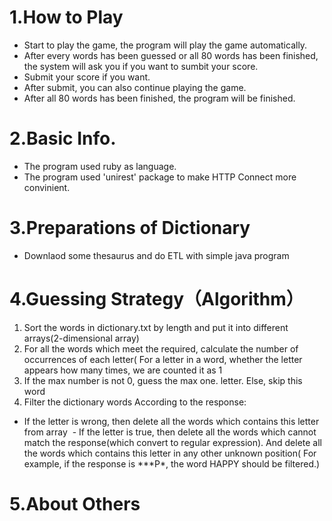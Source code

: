 # 1.How to Play
* Start to play the game, the program will play the game automatically.
* After every words has been guessed or all 80 words has been finished, the system will ask you if you want to sumbit your score.
* Submit your score if you want.
* After submit, you can also continue playing the game.
* After all 80 words has been finished, the program will be finished.

# 2.Basic Info.
* The program used ruby as language.
* The program used 'unirest' package to make HTTP Connect more convinient.

# 3.Preparations of Dictionary
* Downlaod some thesaurus and do ETL with simple java program

# 4.Guessing Strategy（Algorithm）
1. Sort the words in dictionary.txt by length and put it into different arrays(2-dimensional array)
2. For all the words which meet the required, calculate the number of occurrences of each letter( For a letter in a word, whether the letter appears how many times, we are counted it as 1
3. If the max number is not 0, guess the max one. letter. Else, skip this word
4. Filter the dictionary words According to the response:
  - If the letter is wrong, then delete all the words which contains this letter from array
  - If the letter is true, then delete all the words which cannot match the response(which convert to regular expression). And delete all the words which contains this letter in any other unknown position( For example, if the response is \*\*\*P\*, the word HAPPY should be filtered.)

# 5.About Others
